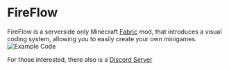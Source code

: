 # FireFlow

FireFlow is a serverside only Minecraft [Fabric](https://fabricmc.net/) mod, that introduces a visual coding system, allowing you to easily create your own minigames.
![Example Code](https://github.com/user-attachments/assets/5d3fe0c1-d4a7-4137-bb5a-bdeb18b99e2c)

For those interested, there also is a [Discord Server](https://discord.com/invite/E5M6acTDux)
